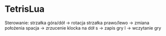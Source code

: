# TetrisLua
Sterowanie:
strzałka góra/dół -> rotacja
strzałka prawo/lewo -> zmiana położenia
spacja -> zrzucenie klocka na dół
s -> zapis gry
l -> wczytanie gry